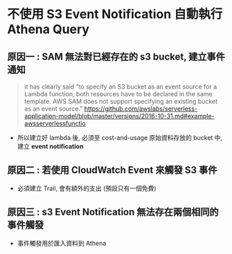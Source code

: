 # 不使用 S3 Event Notification 自動執行 Athena Query

## 原因一 : SAM 無法對已經存在的 s3 bucket, 建立事件通知
> it has clearly said "to specify an S3 bucket as an event source for a Lambda function, both resources have to be declared in the same template. AWS SAM does not support specifying an existing bucket as an event source."
https://github.com/awslabs/serverless-application-model/blob/master/versions/2016-10-31.md#example-awsserverlessfunctio

- 所以建立好 lambda 後, 必須至 cost-and-usage 原始資料存放的 bucket 中, 建立 **event notification**

## 原因二 : 若使用 CloudWatch Event 來觸發 S3 事件
- 必須建立 Trail, 會有額外的支出 (預設只有一個免費)

## 原因三 : s3 Event Notification 無法存在兩個相同的事件觸發
- 事件觸發用於匯入資料到 Athena
